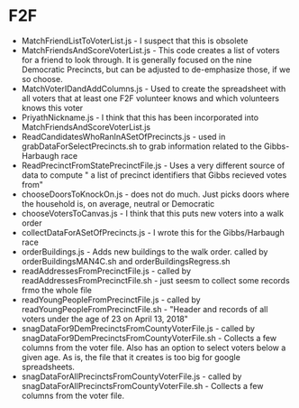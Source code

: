 # F2F


- MatchFriendListToVoterList.js - I suspect that this is obsolete 
- MatchFriendsAndScoreVoterList.js - This code creates a list of voters for a friend to look through. It is generally focused on the nine Democratic Precincts, but can be adjusted to de-emphasize those, if we so choose.
- MatchVoterIDandAddColumns.js - Used to create the spreadsheet with all voters that at least one F2F volunteer knows and which volunteers knows this voter
- PriyathNickname.js - I think that this has been incorporated into MatchFriendsAndScoreVoterList.js
- ReadCandidatesWhoRanInASetOfPrecincts.js - used in grabDataForSelectPrecincts.sh to grab information related to the Gibbs-Harbaugh race 
- ReadPrecinctFromStatePrecinctFile.js - Uses a very different source of data to compute " a list of precinct identifiers that Gibbs recieved votes from"
- chooseDoorsToKnockOn.js - does not do much. Just picks doors where the household is, on average, neutral or Democratic
- chooseVotersToCanvas.js - I think that this puts new voters into a walk order 
- collectDataForASetOfPrecincts.js - I wrote this for the Gibbs/Harbaugh race
- orderBuildings.js - Adds new buildings to the walk order. called by orderBuildingsMAN4C.sh and orderBuildingsRegress.sh
- readAddressesFromPrecinctFile.js - called by readAddressesFromPrecinctFile.sh - just seesm to collect some records frmo the whole file
- readYoungPeopleFromPrecinctFile.js - called by readYoungPeopleFromPrecinctFile.sh - "Header and records of all voters under the age of 23 on April 13, 2018"
- snagDataFor9DemPrecinctsFromCountyVoterFile.js - called by snagDataFor9DemPrecinctsFromCountyVoterFile.sh - Collects a few columns from the voter file. Also has an option to select voters below a given age. As is, the file that it creates is too big for google spreadsheets.
- snagDataForAllPrecinctsFromCountyVoterFile.js - called by snagDataForAllPrecinctsFromCountyVoterFile.sh - Collects a few columns from the voter file.
